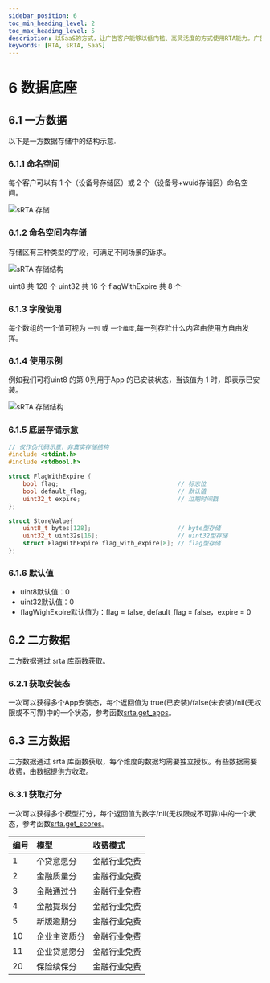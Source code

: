```yaml
---
sidebar_position: 6
toc_min_heading_level: 2
toc_max_heading_level: 5
description: 以SaaS的方式，让广告客户能够以低门槛、高灵活度的方式使用RTA能力。广告客户可以免除对接整套RTA时涉及到的工程投入、基建投入，专注在策略开发中；同时由于RTA-SaaS部署在平台域内，数据安全和合规性获得更强保障，进而可以衍生出更多玩法，解决更多业务问题。
keywords: [RTA, sRTA, SaaS]
---
```


# 6 数据底座

## 6.1 一方数据

以下是一方数据存储中的结构示意.

### 6.1.1 命名空间

每个客户可以有 1 个（设备号存储区）或 2 个（设备号+wuid存储区）命名空间。

![sRTA 存储](/img/srta_store1.png)

### 6.1.2 命名空间内存储

存储区有三种类型的字段，可满足不同场景的诉求。

![sRTA 存储结构](/img/srta_store2.png)

uint8 共 128 个		uint32 共 16 个		flagWithExpire 共 8 个

### 6.1.3 字段使用

每个数组的一个值可视为 `一列` 或 `一个维度`,每一列存贮什么内容由使用方自由发挥。

### 6.1.4 使用示例

例如我们可将uint8 的第 0列用于App 的已安装状态，当该值为 1 时，即表示已安装。

![sRTA 存储结构](/img/srta_store3.png)

### 6.1.5 底层存储示意

```c
// 仅作伪代码示意，非真实存储结构
#include <stdint.h>
#include <stdbool.h>

struct FlagWithExpire {
    bool flag;                                 // 标志位
    bool default_flag;                         // 默认值
    uint32_t expire;                           // 过期时间戳
};

struct StoreValue{
    uint8_t bytes[128];                        // byte型存储
    uint32_t uint32s[16];                      // uint32型存储
    struct FlagWithExpire flag_with_expire[8]; // flag型存储
};
```


### 6.1.6 默认值
+ uint8默认值：0
+ uint32默认值：0
+ flagWighExpire默认值为：flag = false, default_flag = false，expire = 0


## 6.2 二方数据

二方数据通过 srta 库函数获取。
 
### 6.2.1 获取安装态
 一次可以获得多个App安装态，每个返回值为 true(已安装)/false(未安装)/nil(无权限或不可靠)中的一个状态，参考函数[srta.get_apps](./lua.md#525-srtaget_apps函数)。

## 6.3 三方数据

二方数据通过 srta 库函数获取，每个维度的数据均需要独立授权。有些数据需要收费，由数据提供方收取。

### 6.3.1 获取打分

一次可以获得多个模型打分，每个返回值为数字/nil(无权限或不可靠)中的一个状态，参考函数[srta.get_scores](./lua.md#526-srtaget_scores函数)。

| 编号 | 模型 | 收费模式 |
| :--- | :--- | :--- |
| 1 | 个贷意愿分 | 金融行业免费 |
| 2 | 金融质量分 | 金融行业免费 |
| 3 | 金融通过分 | 金融行业免费 |
| 4 | 金融提现分 | 金融行业免费 |
| 5 | 新版逾期分 | 金融行业免费 |
| 10 | 企业主资质分 | 金融行业免费 |
| 11 | 企业贷意愿分 | 金融行业免费 |
| 20 | 保险续保分 | 金融行业免费 |
